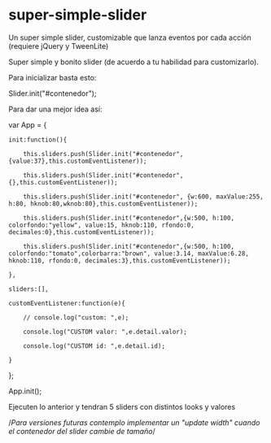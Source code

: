 # super-simple-slider
Un super simple slider, customizable que lanza eventos por cada acción (requiere jQuery y TweenLite)

Super simple y bonito slider (de acuerdo a tu habilidad para customizarlo).

Para inicializar basta esto:

Slider.init("#contenedor");

Para dar una mejor idea así:

var App = {

    init:function(){
    
        this.sliders.push(Slider.init("#contenedor",{value:37},this.customEventListener));
        
        this.sliders.push(Slider.init("#contenedor",{},this.customEventListener));
        
        this.sliders.push(Slider.init("#contenedor", {w:600, maxValue:255, h:80, hknob:80,wknob:80},this.customEventListener));
        
        this.sliders.push(Slider.init("#contenedor",{w:500, h:100, colorfondo:"yellow", value:15, hknob:110, rfondo:0, decimales:0},this.customEventListener));
        
        this.sliders.push(Slider.init("#contenedor",{w:500, h:100, colorfondo:"tomato",colorbarra:"brown", value:3.14, maxValue:6.28, hknob:110, rfondo:0, decimales:3},this.customEventListener));
        
    },
    
    sliders:[],
    
    customEventListener:function(e){
    
        // console.log("custom: ",e);
        
        console.log("CUSTOM valor: ",e.detail.valor);
        
        console.log("CUSTOM id: ",e.detail.id);
        
    }
    
};

App.init();

Ejecuten lo anterior y tendran 5 sliders con distintos looks y valores

/*Para versiones futuras contemplo implementar un "update width" cuando el contenedor del slider cambie de tamaño*/
